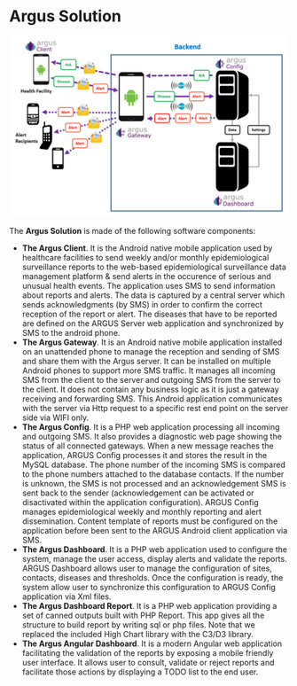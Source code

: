# Argus Solution

![Architecture](docs/Architecture.png)

The **Argus Solution** is made of the following software components:
+ **The Argus Client**. It is the Android native mobile application used by healthcare facilities to send weekly and/or monthly epidemiological surveillance reports to the web-based epidemiological surveillance data management platform & send alerts in the occurence of serious and unusual health events.
The application uses SMS to send information about reports and alerts.
The data is captured by a central server which sends acknowledgments (by SMS) in order to confirm the correct reception of the report or alert.
The diseases that have to be reported are defined on the ARGUS Server web application and synchronized by SMS to the android phone.
+ **The Argus Gateway**. It is an Android native mobile application installed on an unattended phone to manage the reception and sending of SMS and share them with the Argus server. It can be installed on multiple Android phones to support more SMS traffic.
It manages all incoming SMS from the client to the server and outgoing SMS from the server to the client. It does not contain any business logic as it is just a gateway receiving and forwarding SMS.
This Android application communicates with the server via Http request to a specific rest end point on the server side via WIFI only.
+ **The Argus Config**. It is a PHP web application processing all incoming and outgoing SMS. It also provides a diagnostic web page showing the status of all connected gateways.
When a new message reaches the application, ARGUS Config processes it and stores the result in the MySQL database.
The phone number of the incoming SMS is compared to the phone numbers attached to the database contacts. If the number is unknown, the SMS is not processed and an acknowledgement SMS is sent back to the sender (acknowledgement can be activated or disactivated within the application configuration).
ARGUS Config manages epidemiological weekly and monthly reporting and alert dissemination. Content template of reports must be configured on the application before been sent to the ARGUS Android client application via SMS.
+ **The Argus Dashboard**. It is a PHP web application used to configure the system, manage the user access, display alerts and validate the reports.
ARGUS Dashboard allows user to manage the configuration of sites, contacts, diseases and thresholds. Once the configuration is ready, the system allow user to synchronize this configuration to ARGUS Config application via Xml files.
+ **The Argus Dashboard Report**. It is a PHP web application providing a set of canned outputs built with PHP Report. This app gives all the structure to build report by writing sql or php files.
Note that we replaced the included High Chart library with the C3/D3 library.
+ **The Argus Angular Dashboard**. It is a modern Angular web application facilitating the validation of the reports by exposing a mobile friendly user interface. It allows user to consult, validate or reject reports and facilitate those actions by displaying a TODO list to the end user.
